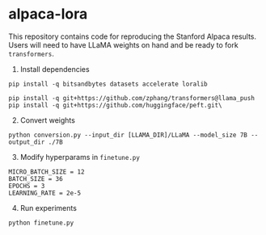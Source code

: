 # alpaca-lora

This repository contains code for reproducing the Stanford Alpaca results. Users will need to have LLaMA weights on hand and be ready to fork `transformers`.


1. Install dependencies

```
pip install -q bitsandbytes datasets accelerate loralib

pip install -q git+https://github.com/zphang/transformers@llama_push
pip install -q git+https://github.com/huggingface/peft.git\
```

2. Convert weights

```
python conversion.py --input_dir [LLAMA_DIR]/LLaMA --model_size 7B --output_dir ./7B
```

3. Modify hyperparams in `finetune.py`

```
MICRO_BATCH_SIZE = 12
BATCH_SIZE = 36
EPOCHS = 3
LEARNING_RATE = 2e-5
```

4. Run experiments

```
python finetune.py
```